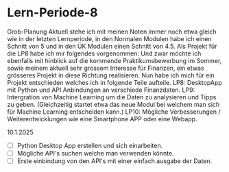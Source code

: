 # Lern-Periode-8

Grob-Planung
Aktuell stehe ich mit meinen Noten immer noch etwa gleich wie in der letzten Lernperiode, in den Normalen Modulen habe ich einen Schnitt von 5 und in den ÜK Modulen einen Schnitt von 4.5.
Als Projekt für die LP8 habe ich mir folgendes vorgenommen:
Und zwar möchte ich ebenfalls mit hinblick auf die kommende Praktikumsbewerbung im Sommer, sowie meinem aktuell sehr grossem Interesse für Finanzen, ein etwas grösseres Projekt in diese Richtung realisieren.
Nun habe ich mich für ein Projekt entschieden welches ich in folgende Teile aufteile. 
LP8: DesktopApp mit Python und API Anbindungen an verschiede Finanzdaten.
LP9: Intergration von Machine Learning um die Daten zu analysieren und Tipps zu geben. (Gleichzeitig startet etwa das neue Modul bei welchem man sich für Machine Learning entscheiden kann.)
LP10: Mögliche Verbesserungen / Weiterentwicklungen wie eine Smartphone APP oder eine Webapp.

10.1.2025
- [ ] Python Desktop App erstellen und sich einarbeiten.
- [ ] Mögliche API's suchen welche man verwenden könnte.
- [ ] Erste einbindung von den API's mit einer einfach ausgabe der Daten.
